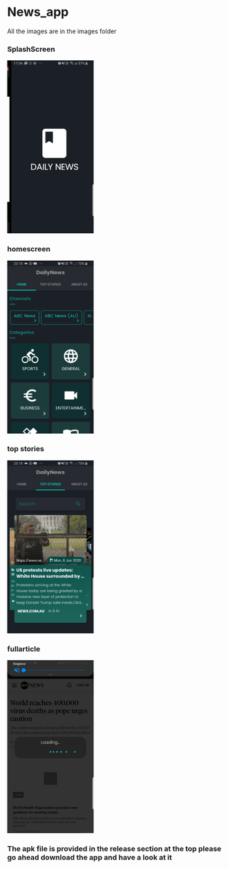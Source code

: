 # News_app
All the images are in the images folder
### SplashScreen
<img src="images/Screenshot_20200607-170447_MyDaiilyNews[1].jpg" width=200 height=400>

###  homescreen
<img src="images/Screenshot_20200607-231514_MyDaiilyNews[1].jpg" width=200 height=400>

###  top stories
<img src="images/Screenshot_20200607-231522_MyDaiilyNews[1].jpg" width=200 height=400>

### fullarticle

<img src="images/Screenshot_20200607-231914_MyDaiilyNews.jpg" width=200 height=400>

### The apk file is provided in the release section at the top please go ahead download the app and have a look at it
